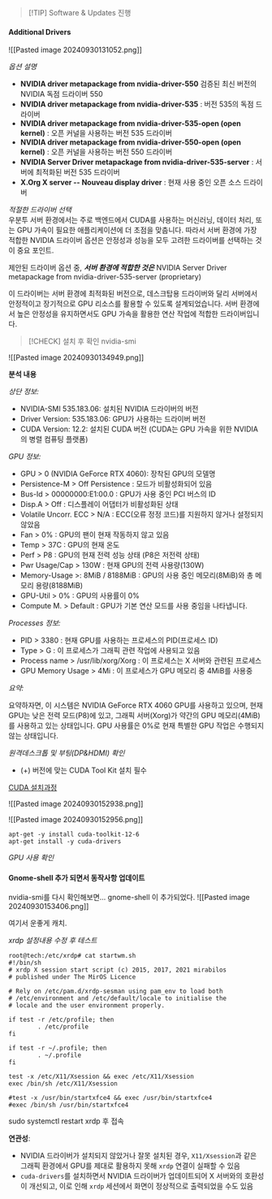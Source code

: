 > [!TIP] Software & Updates 진행

#### Additional Drivers
![[Pasted image 20240930131052.png]]

*옵션 설명*

- **NVIDIA driver metapackage from nvidia-driver-550**
 검증된 최신 버전의 NVIDIA 독점 드라이버 550
- **NVIDIA driver metapackage from nvidia-driver-535**
: 버전 535의 독점 드라이버
- **NVIDIA driver metapackage from nvidia-driver-535-open (open kernel)**
: 오픈 커널을 사용하는 버전 535 드라이버
- **NVIDIA driver metapackage from nvidia-driver-550-open (open kernel)**
: 오픈 커널을 사용하는 버전 550 드라이버
- **NVIDIA Server Driver metapackage from nvidia-driver-535-server**
: 서버에 최적화된 버전 535 드라이버
- **X.Org X server -- Nouveau display driver**
: 현재 사용 중인 오픈 소스 드라이버

*적절한 드라이버 선택*  
우분투 서버 환경에서는 주로 백엔드에서 CUDA를 사용하는 머신러닝, 데이터 처리, 또는 GPU 가속이 필요한 애플리케이션에 더 초점을 맞춥니다. 따라서 서버 환경에 가장 적합한 NVIDIA 드라이버 옵션은 안정성과 성능을 모두 고려한 드라이버를 선택하는 것이 중요 포인트.

제안된 드라이버 옵션 중, ***서버 환경에 적합한 것은***
NVIDIA Server Driver metapackage from nvidia-driver-535-server (proprietary)

이 드라이버는 서버 환경에 최적화된 버전으로, 데스크탑용 드라이버와 달리 서버에서 안정적이고 장기적으로 GPU 리소스를 활용할 수 있도록 설계되었습니다. 서버 환경에서 높은 안정성을 유지하면서도 GPU 가속을 활용한 연산 작업에 적합한 드라이버입니다.

> [!CHECK] 설치 후 확인
> nvidia-smi

![[Pasted image 20240930134949.png]]

**분석 내용**

*상단 정보:*

- NVIDIA-SMI 535.183.06: 설치된 NVIDIA 드라이버의 버전
- Driver Version: 535.183.06: GPU가 사용하는 드라이버 버전
- CUDA Version: 12.2: 설치된 CUDA 버전 
  (CUDA는 GPU 가속을 위한 NVIDIA의 병렬 컴퓨팅 플랫폼)

*GPU 정보:*

- GPU > 0 (NVIDIA GeForce RTX 4060): 장착된 GPU의 모델명
- Persistence-M > Off Persistence : 모드가 비활성화되어 있음
- Bus-Id > 00000000:E1:00.0 : GPU가 사용 중인 PCI 버스의 ID
- Disp.A > Off : 디스플레이 어댑터가 비활성화된 상태
- Volatile Uncorr. ECC > N/A : ECC(오류 정정 코드)를 지원하지 않거나 설정되지 않았음
- Fan > 0% : GPU의 팬이 현재 작동하지 않고 있음
- Temp > 37C : GPU의 현재 온도
- Perf > P8 : GPU의 현재 전력 성능 상태 (P8은 저전력 상태)
- Pwr Usage/Cap > 130W : 현재 GPU의 전력 사용량(130W)
- Memory-Usage >: 8MiB / 8188MiB : GPU의 사용 중인 메모리(8MiB)와 총 메모리 용량(8188MiB)
- GPU-Util > 0% : GPU의 사용률이 0%
- Compute M. > Default : GPU가 기본 연산 모드를 사용 중임을 나타냅니다.

*Processes 정보:*

- PID > 3380 : 현재 GPU를 사용하는 프로세스의 PID(프로세스 ID)
- Type > G : 이 프로세스가 그래픽 관련 작업에 사용되고 있음
- Process name > /usr/lib/xorg/Xorg : 이 프로세스는 X 서버와 관련된 프로세스
- GPU Memory Usage > 4Mi : 이 프로세스가 GPU 메모리 중 4MiB를 사용중

*요약:*

요약하자면, 이 시스템은 NVIDIA GeForce RTX 4060 GPU를 사용하고 있으며, 현재 GPU는 낮은 전력 모드(P8)에 있고, 그래픽 서버(Xorg)가 약간의 GPU 메모리(4MiB)를 사용하고 있는 상태입니다. GPU 사용률은 0%로 현재 특별한 GPU 작업은 수행되지 않는 상태입니다.

*원격데스크톱 및 부팅(DP&HDMI) 확인*

+ (+) 버전에 맞는 CUDA Tool Kit 설치 필수 

[CUDA 설치과정](https://developer.nvidia.com/cuda-downloads?target_os=Linux&target_arch=x86_64&Distribution=Ubuntu&target_version=24.04&target_type=deb_local "CUDA 설치과정")

![[Pasted image 20240930152938.png]]

![[Pasted image 20240930152956.png]]

```
apt-get -y install cuda-toolkit-12-6
apt-get install -y cuda-drivers
```

*GPU 사용 확인*

#### Gnome-shell 추가 되면서 동작사항 업데이트
nvidia-smi를 다시 확인해보면... gnome-shell 이 추가되었다.
![[Pasted image 20240930153406.png]]

여기서 운좋게 캐치.

*xrdp 설정내용 수정 후 테스트*
```shell
root@tech:/etc/xrdp# cat startwm.sh
#!/bin/sh
# xrdp X session start script (c) 2015, 2017, 2021 mirabilos
# published under The MirOS Licence

# Rely on /etc/pam.d/xrdp-sesman using pam_env to load both
# /etc/environment and /etc/default/locale to initialise the
# locale and the user environment properly.

if test -r /etc/profile; then
        . /etc/profile
fi

if test -r ~/.profile; then
        . ~/.profile
fi

test -x /etc/X11/Xsession && exec /etc/X11/Xsession
exec /bin/sh /etc/X11/Xsession

#test -x /usr/bin/startxfce4 && exec /usr/bin/startxfce4
#exec /bin/sh /usr/bin/startxfce4
```

sudo systemctl restart xrdp 후 접속

**연관성**:

- NVIDIA 드라이버가 설치되지 않았거나 잘못 설치된 경우, `X11/Xsession`과 같은 그래픽 환경에서 GPU를 제대로 활용하지 못해 `xrdp` 연결이 실패할 수 있음
- `cuda-drivers`를 설치하면서 NVIDIA 드라이버가 업데이트되어 X 서버와의 호환성이 개선되고, 이로 인해 `xrdp` 세션에서 화면이 정상적으로 출력되었을 수도 있음
